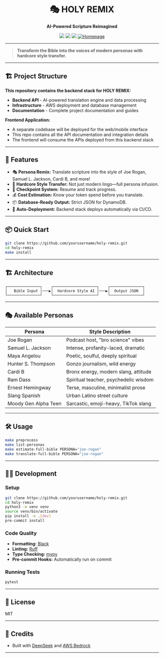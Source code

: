 <h1 align="center">🎭 HOLY REMIX</h1>
<p align="center"><b>AI-Powered Scripture Reimagined</b></p>
<p align="center">
  <a href="https://opensource.org/licenses/MIT"><img src="https://img.shields.io/badge/License-MIT-yellow.svg"></a>
  <a href="https://www.python.org/downloads/"><img src="https://img.shields.io/badge/python-3.8+-blue.svg"></a>
  <a href="https://aws.amazon.com/bedrock/"><img src="https://img.shields.io/badge/AWS-Bedrock-orange.svg"></a>
  <a href="https://www.deepseek.com/"><img alt="Homepage" src="https://github.com/deepseek-ai/DeepSeek-V2/blob/main/figures/badge.svg?raw=true"/></a>
</p>

---

> **Transform the Bible into the voices of modern personas with hardcore style transfer.**

---

## 🏗️ Project Structure

**This repository contains the backend stack for HOLY REMIX:**

- **Backend API** - AI-powered translation engine and data processing
- **Infrastructure** - AWS deployment and database management  
- **Documentation** - Complete project documentation and guides

**Frontend Application:**
- A separate codebase will be deployed for the web/mobile interface
- This repo contains all the API documentation and integration details
- The frontend will consume the APIs deployed from this backend stack

---

## 🚀 Features

- 🎭 **Persona Remix:** Translate scripture into the style of Joe Rogan, Samuel L. Jackson, Cardi B, and more!
- 🧠 **Hardcore Style Transfer:** Not just modern lingo—full persona infusion.
- 🔁 **Checkpoint System:** Resume and track progress.
- 💰 **Cost Estimation:** Know your token spend before you translate.
- 📦 **Database-Ready Output:** Strict JSON for DynamoDB.
- 🚀 **Auto-Deployment:** Backend stack deploys automatically via CI/CD.

---

## 📦 Quick Start

```bash
git clone https://github.com/yourusername/holy-remix.git
cd holy-remix
make install
```

---

## 🏗️ Architecture

```
┌───────────────┐    ┌────────────────────┐    ┌───────────────┐
│   Bible Input │───▶│  Hardcore Style AI │───▶│  Output JSON  │
└───────────────┘    └────────────────────┘    └───────────────┘
```

---

## 🎭 Available Personas

| Persona              | Style Description                        |
|----------------------|------------------------------------------|
| Joe Rogan            | Podcast host, "bro science" vibes        |
| Samuel L. Jackson    | Intense, profanity-laced, dramatic       |
| Maya Angelou         | Poetic, soulful, deeply spiritual        |
| Hunter S. Thompson   | Gonzo journalism, wild energy            |
| Cardi B              | Bronx energy, modern slang, attitude     |
| Ram Dass             | Spiritual teacher, psychedelic wisdom    |
| Ernest Hemingway     | Terse, masculine, minimalist prose       |
| Slang Spanish        | Urban Latino street culture              |
| Moody Gen Alpha Teen | Sarcastic, emoji-heavy, TikTok slang     |

---

## 🛠️ Usage

```bash
make preprocess
make list-personas
make estimate-full-bible PERSONA="joe-rogan"
make translate-full-bible PERSONA="joe-rogan"
```

---

## 🧑‍💻 Development

### Setup
```bash
git clone https://github.com/yourusername/holy-remix.git
cd holy-remix
python3 -m venv venv
source venv/bin/activate
pip install -e .[dev]
pre-commit install
```

### Code Quality
- **Formatting:** [Black](https://black.readthedocs.io/)
- **Linting:** [Ruff](https://docs.astral.sh/ruff/)
- **Type Checking:** [mypy](http://mypy-lang.org/)
- **Pre-commit Hooks:** Automatically run on commit

### Running Tests
```bash
pytest
```

---

## 📄 License

MIT

---

## 🙏 Credits

- Built with [DeepSeek](https://www.deepseek.com/) and [AWS Bedrock](https://aws.amazon.com/bedrock/)

---